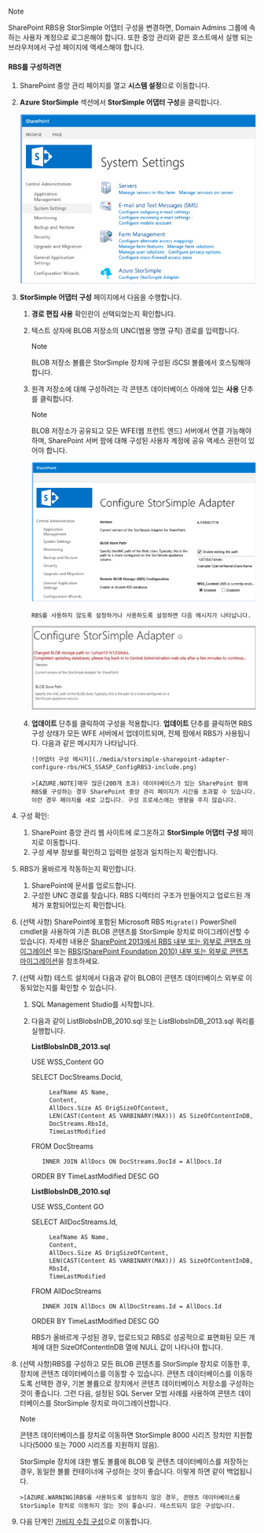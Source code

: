 <!--author=SharS last changed: 1/14/2016 -->

> [!NOTE]
> SharePoint RBS용 StorSimple 어댑터 구성을 변경하면, Domain Admins 그룹에 속하는 사용자 계정으로 로그온해야 합니다. 또한 중앙 관리와 같은 호스트에서 실행 되는 브라우저에서 구성 페이지에 액세스해야 합니다.
> 
> 

#### RBS를 구성하려면
1. SharePoint 중앙 관리 페이지를 열고 **시스템 설정**으로 이동합니다. 
2. **Azure StorSimple** 섹션에서 **StorSimple 어댑터 구성**을 클릭합니다.
   
    ![StorSimple 어댑터 구성](./media/storsimple-sharepoint-adapter-configure-rbs/HCS_SSASP_ConfigRBS1-include.png)
3. **StorSimple 어댑터 구성** 페이지에서 다음을 수행합니다.
   
   1. **경로 편집 사용** 확인란이 선택되었는지 확인합니다.
   2. 텍스트 상자에 BLOB 저장소의 UNC(범용 명명 규칙) 경로를 입력합니다.
      
      > [!NOTE]
      > BLOB 저장소 볼륨은 StorSimple 장치에 구성된 iSCSI 볼륨에서 호스팅해야 합니다.
      > 
      > 
   3. 원격 저장소에 대해 구성하려는 각 콘텐츠 데이터베이스 아래에 있는 **사용** 단추를 클릭합니다.
      
      > [!NOTE]
      > BLOB 저장소가 공유되고 모든 WFE(웹 프런트 엔드) 서버에서 연결 가능해야 하며, SharePoint 서버 팜에 대해 구성된 사용자 계정에 공유 액세스 권한이 있어야 합니다.
      > 
      > 
      
         ![RBS 공급자를 사용하도록 설정](./media/storsimple-sharepoint-adapter-configure-rbs/HCS_SSASP_ConfigRBS2-include.png)
      
          RBS를 사용하지 않도록 설정하거나 사용하도록 설정하면 다음 메시지가 나타납니다.
      
         ![StorSimple 어댑터 사용 또는 사용 안함 구성](./media/storsimple-sharepoint-adapter-configure-rbs/HCS_ConfigureStorSimpleAdapterEnableDisableMessage-include.png)
   4. **업데이트** 단추를 클릭하여 구성을 적용합니다. **업데이트** 단추를 클릭하면 RBS 구성 상태가 모든 WFE 서버에서 업데이트되며, 전체 팜에서 RBS가 사용됩니다. 다음과 같은 메시지가 나타납니다.
      
          ![어댑터 구성 메시지](./media/storsimple-sharepoint-adapter-configure-rbs/HCS_SSASP_ConfigRBS3-include.png)
      
          >[AZURE.NOTE]매우 많은(200개 초과) 데이터베이스가 있는 SharePoint 팜에 RBS를 구성하는 경우 SharePoint 중앙 관리 페이지가 시간을 초과할 수 있습니다. 이런 경우 페이지를 새로 고칩니다. 구성 프로세스에는 영향을 주지 않습니다.
4. 구성 확인:
   
   1. SharePoint 중앙 관리 웹 사이트에 로그온하고 **StorSimple 어댑터 구성** 페이지로 이동합니다.
   2. 구성 세부 정보를 확인하고 입력한 설정과 일치하는지 확인합니다.
5. RBS가 올바르게 작동하는지 확인합니다.
   
   1. SharePoint에 문서를 업로드합니다. 
   2. 구성한 UNC 경로를 찾습니다. RBS 디렉터리 구조가 만들어지고 업로드된 개체가 포함되어있는지 확인합니다.
6. (선택 사항) SharePoint에 포함된 Microsoft RBS `Migrate()` PowerShell cmdlet을 사용하여 기존 BLOB 콘텐츠를 StorSimple 장치로 마이그레이션할 수 있습니다. 자세한 내용은 [SharePoint 2013에서 RBS 내부 또는 외부로 콘텐츠 마이그레이션][6] 또는 [RBS(SharePoint Foundation 2010) 내부 또는 외부로 콘텐츠 마이그레이션][7]을 참조하세요.
7. (선택 사항) 테스트 설치에서 다음과 같이 BLOB이 콘텐츠 데이터베이스 외부로 이동되었는지를 확인할 수 있습니다.
   
   1. SQL Management Studio를 시작합니다.
   2. 다음과 같이 ListBlobsInDB\_2010.sql 또는 ListBlobsInDB\_2013.sql 쿼리를 실행합니다.
      
      **ListBlobsInDB\_2013.sql**
      
        USE WSS_Content
        GO
      
        SELECT DocStreams.DocId,
      
               LeafName AS Name,
               Content,
               AllDocs.Size AS OrigSizeOfContent,
               LEN(CAST(Content AS VARBINARY(MAX))) AS SizeOfContentInDB,
               DocStreams.RbsId,
               TimeLastModified
      
        FROM DocStreams
      
             INNER JOIN AllDocs ON DocStreams.DocId = AllDocs.Id
        ORDER BY TimeLastModified DESC
        GO
      
      **ListBlobsInDB\_2010.sql**
      
        USE WSS_Content
        GO
      
        SELECT AllDocStreams.Id,
      
               LeafName AS Name,
               Content,
               AllDocs.Size AS OrigSizeOfContent,
               LEN(CAST(Content AS VARBINARY(MAX))) AS SizeOfContentInDB,
               RbsId,
               TimeLastModified
        FROM AllDocStreams
      
             INNER JOIN AllDocs ON AllDocStreams.Id = AllDocs.Id
        ORDER BY TimeLastModified DESC
        GO
      
      RBS가 올바르게 구성된 경우, 업로드되고 RBS로 성공적으로 표면화된 모든 개체에 대한 SizeOfContentInDB 열에 NULL 값이 나타나야 합니다.
8. (선택 사항)RBS를 구성하고 모든 BLOB 콘텐츠를 StorSimple 장치로 이동한 후, 장치에 콘텐츠 데이터베이스를 이동할 수 있습니다. 콘텐츠 데이터베이스를 이동하도록 선택한 경우, 기본 볼륨으로 장치에서 콘텐츠 데이터베이스 저장소를 구성하는 것이 좋습니다. 그런 다음, 설정된 SQL Server 모범 사례를 사용하여 콘텐츠 데이터베이스를 StorSimple 장치로 마이그레이션합니다.
   
   > [!NOTE]
   > 콘텐츠 데이터베이스를 장치로 이동하면 StorSimple 8000 시리즈 장치만 지원합니다(5000 또는 7000 시리즈를 지원하지 않음).
   > 
   > 
   
     StorSimple 장치에 대한 별도 볼륨에 BLOB 및 콘텐츠 데이터베이스를 저장하는 경우, 동일한 볼륨 컨테이너에 구성하는 것이 좋습니다. 이렇게 하면 같이 백업됩니다.
   
       >[AZURE.WARNING]RBS를 사용하도록 설정하지 않은 경우, 콘텐츠 데이터베이스를 StorSimple 장치로 이동하지 않는 것이 좋습니다. 테스트되지 않은 구성입니다.
9. 다음 단계인 [가비지 수집 구성](#configure-garbage-collection)으로 이동합니다.

[6]: https://technet.microsoft.com/library/ff628254(v=office.15).aspx
[7]: https://technet.microsoft.com/library/ff628255(v=office.14).aspx

<!---HONumber=AcomDC_0121_2016-->